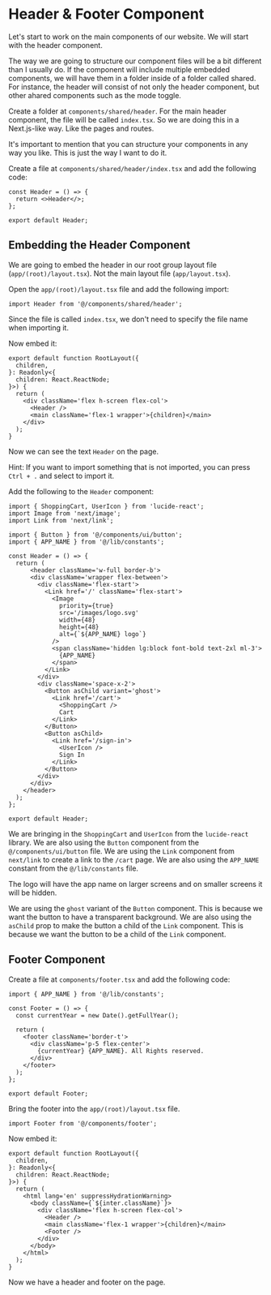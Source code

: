 # Header & Footer Component

Let's start to work on the main components of our website. We will start with the header component.

The way we are going to structure our component files will be a bit different than I usually do. If the component will include multiple embedded components, we will have them in a folder inside of a folder called shared. For instance, the header will consist of not only the header component, but other ahared components such as the mode toggle.

Create a folder at `components/shared/header`. For the main header component, the file will be called `index.tsx`. So we are doing this in a Next.js-like way. Like the pages and routes.

It's important to mention that you can structure your components in any way you like. This is just the way I want to do it.

Create a file at `components/shared/header/index.tsx` and add the following code:

```tsx
const Header = () => {
  return <>Header</>;
};

export default Header;
```

## Embedding the Header Component

We are going to embed the header in our root group layout file (`app/(root)/layout.tsx`). Not the main layout file (`app/layout.tsx`).

Open the `app/(root)/layout.tsx` file and add the following import:

```tsx
import Header from '@/components/shared/header';
```

Since the file is called `index.tsx`, we don't need to specify the file name when importing it.

Now embed it:

```tsx
export default function RootLayout({
  children,
}: Readonly<{
  children: React.ReactNode;
}>) {
  return (
    <div className='flex h-screen flex-col'>
      <Header />
      <main className='flex-1 wrapper'>{children}</main>
    </div>
  );
}
```

Now we can see the text `Header` on the page.

Hint: If you want to import something that is not imported, you can press `Ctrl + .` and select to import it.

Add the following to the `Header` component:

```tsx
import { ShoppingCart, UserIcon } from 'lucide-react';
import Image from 'next/image';
import Link from 'next/link';

import { Button } from '@/components/ui/button';
import { APP_NAME } from '@/lib/constants';

const Header = () => {
  return (
      <header className='w-full border-b'>
      <div className='wrapper flex-between'>
        <div className='flex-start'>
          <Link href='/' className='flex-start'>
            <Image
              priority={true}
              src='/images/logo.svg'
              width={48}
              height={48}
              alt={`${APP_NAME} logo`}
            />
            <span className='hidden lg:block font-bold text-2xl ml-3'>
              {APP_NAME}
            </span>
          </Link>
        </div>
        <div className='space-x-2'>
          <Button asChild variant='ghost'>
            <Link href='/cart'>
              <ShoppingCart />
              Cart
            </Link>
          </Button>
          <Button asChild>
            <Link href='/sign-in'>
              <UserIcon />
              Sign In
            </Link>
          </Button>
        </div>
      </div>
    </header>
  );
};

export default Header;
```

We are bringing in the `ShoppingCart` and `UserIcon` from the `lucide-react` library. We are also using the `Button` component from the `@/components/ui/button` file. We are using the `Link` component from `next/link` to create a link to the `/cart` page. We are also using the `APP_NAME` constant from the `@/lib/constants` file.

The logo will have the app name on larger screens and on smaller screens it will be hidden.

We are using the `ghost` variant of the `Button` component. This is because we want the button to have a transparent background. We are also using the `asChild` prop to make the button a child of the `Link` component. This is because we want the button to be a child of the `Link` component.

## Footer Component

Create a file at `components/footer.tsx` and add the following code:

```tsx
import { APP_NAME } from '@/lib/constants';

const Footer = () => {
  const currentYear = new Date().getFullYear();

  return (
    <footer className='border-t'>
      <div className='p-5 flex-center'>
        {currentYear} {APP_NAME}. All Rights reserved.
      </div>
    </footer>
  );
};

export default Footer;
```

Bring the footer into the `app/(root)/layout.tsx` file.

```tsx
import Footer from '@/components/footer';
```

Now embed it:

```tsx
export default function RootLayout({
  children,
}: Readonly<{
  children: React.ReactNode;
}>) {
  return (
    <html lang='en' suppressHydrationWarning>
      <body className={`${inter.className}`}>
        <div className='flex h-screen flex-col'>
          <Header />
          <main className='flex-1 wrapper'>{children}</main>
          <Footer />
        </div>
      </body>
    </html>
  );
}
```

Now we have a header and footer on the page.
